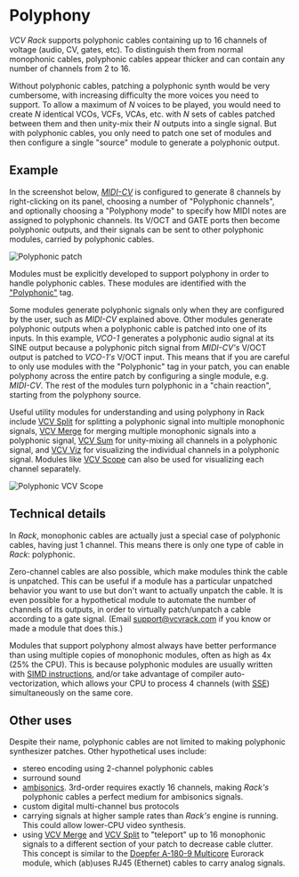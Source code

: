 # Polyphony

*VCV Rack* supports polyphonic cables containing up to 16 channels of voltage (audio, CV, gates, etc).
To distinguish them from normal monophonic cables, polyphonic cables appear thicker and can contain any number of channels from 2 to 16.

Without polyphonic cables, patching a polyphonic synth would be very cumbersome, with increasing difficulty the more voices you need to support.
To allow a maximum of $N$ voices to be played, you would need to create $N$ identical VCOs, VCFs, VCAs, etc. with $N$ sets of cables patched between them and then unity-mix their $N$ outputs into a single signal.
But with polyphonic cables, you only need to patch one set of modules and then configure a single "source" module to generate a polyphonic output.

## Example

In the screenshot below, [*MIDI-CV*](Core#midi-cv) is configured to generate 8 channels by right-clicking on its panel, choosing a number of "Polyphonic channels", and optionally choosing a "Polyphony mode" to specify how MIDI notes are assigned to polyphonic channels.
Its V/OCT and GATE ports then become polyphonic outputs, and their signals can be sent to other polyphonic modules, carried by polyphonic cables.

![Polyphonic patch](images/polyphonicpatch.png)

Modules must be explicitly developed to support polyphony in order to handle polyphonic cables.
These modules are identified with the ["Polyphonic"](https://library.vcvrack.com/?query=&brand=&tag=Polyphonic&license=) tag.

Some modules generate polyphonic signals only when they are configured by the user, such as *MIDI-CV* explained above.
Other modules generate polyphonic outputs when a polyphonic cable is patched into one of its inputs.
In this example, *VCO-1* generates a polyphonic audio signal at its SINE output because a polyphonic pitch signal from *MIDI-CV's* V/OCT output is patched to *VCO-1's* V/OCT input.
This means that if you are careful to only use modules with the "Polyphonic" tag in your patch, you can enable polyphony across the entire patch by configuring a single module, e.g. *MIDI-CV*.
The rest of the modules turn polyphonic in a "chain reaction", starting from the polyphony source.

Useful utility modules for understanding and using polyphony in Rack include [VCV Split](https://library.vcvrack.com/Fundamental/Split) for splitting a polyphonic signal into multiple monophonic signals, [VCV Merge](https://library.vcvrack.com/Fundamental/Merge) for merging multiple monophonic signals into a polyphonic signal, [VCV Sum](https://library.vcvrack.com/Fundamental/Sum) for unity-mixing all channels in a polyphonic signal, and [VCV Viz](https://library.vcvrack.com/Fundamental/Viz) for visualizing the individual channels in a polyphonic signal.
Modules like [VCV Scope](https://library.vcvrack.com/Fundamental/Scope) can also be used for visualizing each channel separately.

![Polyphonic VCV Scope](images/polyphonicscope.png)

## Technical details

In *Rack*, monophonic cables are actually just a special case of polyphonic cables, having just 1 channel.
This means there is only one type of cable in *Rack*: polyphonic.

Zero-channel cables are also possible, which make modules think the cable is unpatched.
This can be useful if a module has a particular unpatched behavior you want to use but don't want to actually unpatch the cable.
It is even possible for a hypothetical module to automate the number of channels of its outputs, in order to virtually patch/unpatch a cable according to a gate signal.
(Email support@vcvrack.com if you know or made a module that does this.)

Modules that support polyphony almost always have better performance than using multiple copies of monophonic modules, often as high as 4x (25% the CPU).
This is because polyphonic modules are usually written with [SIMD instructions](https://en.wikipedia.org/wiki/SIMD), and/or take advantage of compiler auto-vectorization, which allows your CPU to process 4 channels (with [SSE](https://en.wikipedia.org/wiki/Streaming_SIMD_Extensions)) simultaneously on the same core.

## Other uses

Despite their name, polyphonic cables are not limited to making polyphonic synthesizer patches.
Other hypothetical uses include:
- stereo encoding using 2-channel polyphonic cables
- surround sound
- [ambisonics](https://en.wikipedia.org/wiki/Ambisonics). 3rd-order requires exactly 16 channels, making *Rack's* polyphonic cables a perfect medium for ambisonics signals.
- custom digital multi-channel bus protocols
- carrying signals at higher sample rates than *Rack's* engine is running. This could allow lower-CPU video synthesis.
- using [VCV Merge](https://library.vcvrack.com/Fundamental/Merge) and [VCV Split](https://library.vcvrack.com/Fundamental/Split) to "teleport" up to 16 monophonic signals to a different section of your patch to decrease cable clutter.
This concept is similar to the [Doepfer A-180-9 Multicore](http://www.doepfer.de/A1809.htm) Eurorack module, which (ab)uses RJ45 (Ethernet) cables to carry analog signals.
